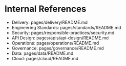 # Internal References

- Delivery: pages/delivery/README.md
- Engineering Standards: pages/standards/README.md
- Security: pages/responsible-practices/security.md
- API Design: pages/apis/api-design/README.md
- Operations: pages/operations/README.md
- Governance: pages/governance/README.md
- Data: pages/data/README.md
- Cloud: pages/cloud/README.md
